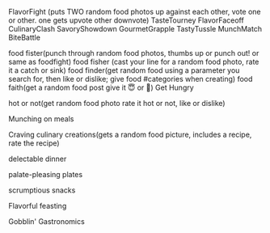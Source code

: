 FlavorFight (puts TWO random food photos up against each other, vote one or other. one gets upvote other downvote)
TasteTourney
FlavorFaceoff
CulinaryClash
SavoryShowdown
GourmetGrapple
TastyTussle
MunchMatch
BiteBattle

food fister(punch through random food photos, thumbs up or punch out! or same as foodfight)
food fisher (cast your line for a random food photo, rate it a catch or sink)
food finder(get random food using a parameter you search for, then like or dislike; give food #categories when creating)
food faith(get a random food post give it 😇 or 👿)
Get Hungry

hot or not(get random food photo rate it hot or not, like or dislike)

Munching on meals

Craving culinary creations(gets a random food picture, includes a recipe, rate the recipe)

delectable dinner

palate-pleasing plates

scrumptious snacks

Flavorful feasting

Gobblin' Gastronomics